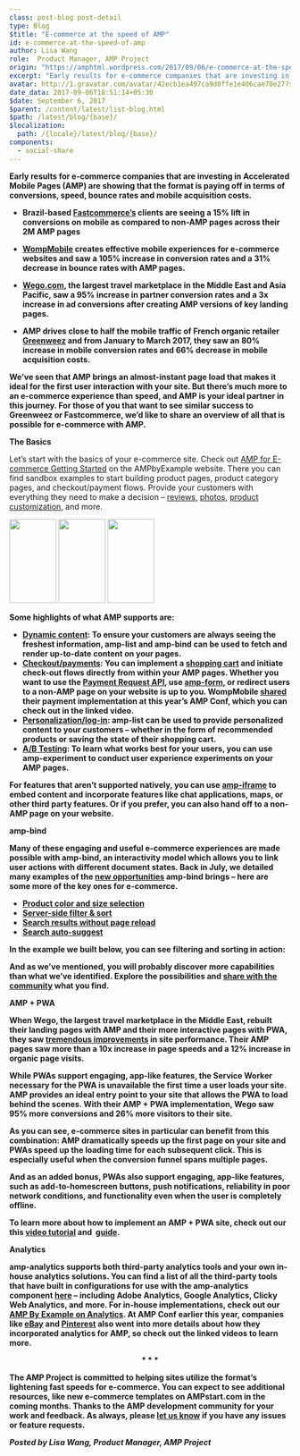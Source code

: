 ```yaml
---
class: post-blog post-detail
type: Blog
$title: "E-commerce at the speed of AMP"
id: e-commerce-at-the-speed-of-amp
author: Lisa Wang
role:  Product Manager, AMP Project
origin: "https://amphtml.wordpress.com/2017/09/06/e-commerce-at-the-speed-of-amp/amp/"
excerpt: "Early results for e-commerce companies that are investing in Accelerated Mobile Pages (AMP) are showing that the format is paying off in terms of conversions, speed, bounce rates and mobile acquisition costs. Brazil-based Fastcommerce&#8217;s clients are seeing a 15% lift in conversions on mobile as compared to non-AMP pages across their 2M AMP pages WompMobile [&#8230;]"
avatar: http://1.gravatar.com/avatar/42ecb1ea497ca9d0ffe1e406cae70e27?s=96&d=identicon&r=G
date_data: 2017-09-06T18:51:14+05:30
$date: September 6, 2017
$parent: /content/latest/list-blog.html
$path: /latest/blog/{base}/
$localization:
  path: /{locale}/latest/blog/{base}/
components:
  - social-share
---
```


<div class="amp-wp-article-content">
<p><strong>Early results for e-commerce companies that are investing in Accelerated Mobile Pages (AMP) are showing that the format is paying off in terms of conversions, speed, bounce rates and mobile acquisition costs.</strong></p>
<ul>
<li ><strong>Brazil-based </strong><a href="https://www.ampproject.org/case-studies/fastcommerce/"><strong>Fastcommerce&#8217;s</strong></a><strong> clients are seeing a </strong><b>15% lift in conversions</b><strong> on mobile as compared to non-AMP pages across their 2M AMP pages
<p></strong></li>
<li ><a href="https://www.ampproject.org/case-studies/wompmobile/"><strong>WompMobile</strong></a><strong> creates effective mobile experiences for e-commerce websites and saw a </strong><b>105% increase in conversion rates</b><strong> and a</strong><b> 31% decrease in bounce rates with AMP pages</b><strong>.
<p></strong></li>
<li ><a href="https://www.ampproject.org/case-studies/wego/"><strong>Wego.com</strong></a><strong>, the largest travel marketplace in the Middle East and Asia Pacific, saw a </strong><b>95% increase in partner conversion rates</b><strong> and a </strong><b>3x increase in ad conversions after creating AMP versions of key landing pages.
<p></b></li>
<li ><strong>AMP drives close to half the mobile traffic of French organic retailer </strong><a href="https://www.ampproject.org/case-studies/greenweez/"><strong>Greenweez</strong></a><strong> and from January to March 2017, they saw an </strong><b>80% increase in mobile conversion rates</b><strong> and </strong><b>66% decrease in mobile acquisition costs</b><strong>. </strong><strong> </strong></li>
</ul>
<p><strong>We’ve seen that </strong><strong>AMP brings an </strong><b>almost-instant page load</b><strong> that makes it ideal for the first user interaction with your site. But there’s much more to an e-commerce experience than speed, and AMP is your ideal partner in this journey. For those of you that want to see similar success to Greenweez or Fastcommerce, we’d like to share an overview of all that is possible for e-commerce with AMP. </strong></p>
<p><b>The Basics</b></p>
<p>Let’s start with the basics of your e-commerce site. Check out <a href="https://ampbyexample.com/introduction/amp_for_e-commerce_getting_started/">AMP for E-commerce Getting Started</a> on the AMPbyExample website. There you can find sandbox examples to start building product pages, product category pages, and checkout/payment flows. Provide your customers with everything they need to make a decision &#8211; <a href="https://ampbyexample.com/samples_templates/comment_section/preview/">reviews</a>, <a href="https://ampbyexample.com/advanced/image_galleries_with_amp-carousel/">photos</a>, <a href="https://ampbyexample.com/samples_templates/product_page/preview/">product customization</a>, and more.</p>

<a href='https://amphtml.wordpress.com/2017/09/06/e-commerce-at-the-speed-of-amp/myntra1/'><img width="84" height="150" src="https://amphtml.files.wordpress.com/2017/09/myntra1.jpg?w=84&#038;h=150" class="attachment-thumbnail size-thumbnail" alt="" srcset="https://amphtml.files.wordpress.com/2017/09/myntra1.jpg?w=84&#038;h=150 84w, https://amphtml.files.wordpress.com/2017/09/myntra1.jpg?w=168 168w" sizes="(max-width: 84px) 100vw, 84px" data-attachment-id="1554" data-permalink="https://amphtml.wordpress.com/2017/09/06/e-commerce-at-the-speed-of-amp/myntra1/" data-orig-file="https://amphtml.files.wordpress.com/2017/09/myntra1.jpg" data-orig-size="1440,2560" data-comments-opened="1" data-image-meta="{&quot;aperture&quot;:&quot;0&quot;,&quot;credit&quot;:&quot;&quot;,&quot;camera&quot;:&quot;&quot;,&quot;caption&quot;:&quot;&quot;,&quot;created_timestamp&quot;:&quot;0&quot;,&quot;copyright&quot;:&quot;&quot;,&quot;focal_length&quot;:&quot;0&quot;,&quot;iso&quot;:&quot;0&quot;,&quot;shutter_speed&quot;:&quot;0&quot;,&quot;title&quot;:&quot;&quot;,&quot;orientation&quot;:&quot;1&quot;}" data-image-title="myntra1" data-image-description="" data-medium-file="https://amphtml.files.wordpress.com/2017/09/myntra1.jpg?w=169" data-large-file="https://amphtml.files.wordpress.com/2017/09/myntra1.jpg?w=576" /></a>
<a href='https://amphtml.wordpress.com/2017/09/06/e-commerce-at-the-speed-of-amp/myntra2/'><img width="84" height="150" src="https://amphtml.files.wordpress.com/2017/09/myntra2.gif?w=84&#038;h=150" class="attachment-thumbnail size-thumbnail" alt="" srcset="https://amphtml.files.wordpress.com/2017/09/myntra2.gif?w=84&#038;h=150 84w, https://amphtml.files.wordpress.com/2017/09/myntra2.gif?w=168 168w" sizes="(max-width: 84px) 100vw, 84px" data-attachment-id="1557" data-permalink="https://amphtml.wordpress.com/2017/09/06/e-commerce-at-the-speed-of-amp/myntra2/" data-orig-file="https://amphtml.files.wordpress.com/2017/09/myntra2.gif" data-orig-size="600,1066" data-comments-opened="1" data-image-meta="{&quot;aperture&quot;:&quot;0&quot;,&quot;credit&quot;:&quot;&quot;,&quot;camera&quot;:&quot;&quot;,&quot;caption&quot;:&quot;&quot;,&quot;created_timestamp&quot;:&quot;0&quot;,&quot;copyright&quot;:&quot;&quot;,&quot;focal_length&quot;:&quot;0&quot;,&quot;iso&quot;:&quot;0&quot;,&quot;shutter_speed&quot;:&quot;0&quot;,&quot;title&quot;:&quot;&quot;,&quot;orientation&quot;:&quot;0&quot;}" data-image-title="myntra2" data-image-description="" data-medium-file="https://amphtml.files.wordpress.com/2017/09/myntra2.gif?w=169" data-large-file="https://amphtml.files.wordpress.com/2017/09/myntra2.gif?w=576" /></a>
<a href='https://amphtml.wordpress.com/2017/09/06/e-commerce-at-the-speed-of-amp/myntra3/'><img width="84" height="150" src="https://amphtml.files.wordpress.com/2017/09/myntra3.gif?w=84&#038;h=150" class="attachment-thumbnail size-thumbnail" alt="" srcset="https://amphtml.files.wordpress.com/2017/09/myntra3.gif?w=84&#038;h=150 84w, https://amphtml.files.wordpress.com/2017/09/myntra3.gif?w=168 168w" sizes="(max-width: 84px) 100vw, 84px" data-attachment-id="1556" data-permalink="https://amphtml.wordpress.com/2017/09/06/e-commerce-at-the-speed-of-amp/myntra3/" data-orig-file="https://amphtml.files.wordpress.com/2017/09/myntra3.gif" data-orig-size="600,1066" data-comments-opened="1" data-image-meta="{&quot;aperture&quot;:&quot;0&quot;,&quot;credit&quot;:&quot;&quot;,&quot;camera&quot;:&quot;&quot;,&quot;caption&quot;:&quot;&quot;,&quot;created_timestamp&quot;:&quot;0&quot;,&quot;copyright&quot;:&quot;&quot;,&quot;focal_length&quot;:&quot;0&quot;,&quot;iso&quot;:&quot;0&quot;,&quot;shutter_speed&quot;:&quot;0&quot;,&quot;title&quot;:&quot;&quot;,&quot;orientation&quot;:&quot;0&quot;}" data-image-title="myntra3" data-image-description="" data-medium-file="https://amphtml.files.wordpress.com/2017/09/myntra3.gif?w=169" data-large-file="https://amphtml.files.wordpress.com/2017/09/myntra3.gif?w=576" /></a>

<p><strong>Some highlights of what AMP supports are:</strong></p>
<ul>
<li ><a href="https://ampbyexample.com/introduction/amp_for_e-commerce_getting_started/#dynamic-content"><strong>Dynamic content</strong></a><strong>: To ensure your customers are always seeing the freshest information, amp-list and amp-bind can be used to fetch and render up-to-date content on your pages. </strong></li>
<li ><a href="https://ampbyexample.com/introduction/amp_for_e-commerce_getting_started/#checkout-flow-and-payments"><strong>Checkout/payments</strong></a><strong>: You can implement a </strong><a href="https://ampbyexample.com/samples_templates/product_page/#product-page"><strong>shopping cart</strong></a><strong> and initiate check-out flows directly from within your AMP pages. Whether you want to use the </strong><a href="https://ampbyexample.com/advanced/payments_in_amp/"><strong>Payment Request API</strong></a><strong>, use </strong><a href="https://ampbyexample.com/components/amp-form"><strong>amp-form</strong></a><strong>, or redirect users to a non-AMP page on your website is up to you. WompMobile </strong><a href="https://www.youtube.com/watch?v=Em-tZ4WMMps&amp;t=723"><strong>shared</strong></a><strong> their payment implementation at this year’s AMP Conf, which you can check out in the linked video. </strong></li>
<li ><a href="https://ampbyexample.com/introduction/amp_for_e-commerce_getting_started/#personalization-and-login"><strong>Personalization/log-in</strong></a><strong>: amp-list can be used to provide personalized content to your customers &#8211; whether in the form of recommended products or saving the state of their shopping cart. </strong></li>
<li ><a href="https://ampbyexample.com/components/amp-experiment/"><strong>A/B Testing</strong></a><strong>: To learn what works best for your users, you can use amp-experiment to conduct user experience experiments on your AMP pages. </strong></li>
</ul>
<p><strong>For features that aren’t supported natively, you can use </strong><a href="https://ampbyexample.com/components/amp-iframe/"><strong>amp-iframe</strong></a><strong> to embed content and incorporate features like chat applications, maps, or other third party features. Or if you prefer, you can also hand off to a non-AMP page on your website. </strong></p>
<p><b>amp-bind</b></p>
<p><strong>Many of these engaging and useful e-commerce experiences are made possible with amp-bind, an interactivity model which allows you to link user actions with different document states</strong><i><strong>. </strong></i><strong>Back in July, we detailed many examples of the </strong><a href="https://www.ampproject.org/latest/blog/amp-bind-brings-flexible-interactivity-to-amp-pages/"><strong>new opportunities</strong></a><strong> amp-bind brings &#8211; here are some more of the key ones for e-commerce.</strong></p>
<ul>
<li ><a href="https://www.ampproject.org/latest/blog/amp-bind-brings-flexible-interactivity-to-amp-pages/#product-color-and-size-selection"><strong>Product color and size selection</strong></a></li>
<li ><a href="https://www.ampproject.org/latest/blog/amp-bind-brings-flexible-interactivity-to-amp-pages/#server-side-filter-and-sort"><strong>Server-side filter &amp; sort</strong></a></li>
<li ><a href="https://www.ampproject.org/latest/blog/amp-bind-brings-flexible-interactivity-to-amp-pages/#search-results-without-reload"><strong>Search results without page reload</strong></a></li>
<li ><a href="https://www.ampproject.org/latest/blog/amp-bind-brings-flexible-interactivity-to-amp-pages/#auto-suggest"><strong>Search auto-suggest</strong></a></li>
</ul>
<p><strong>In the example we built below, you can see filtering and sorting in action:</strong></p>
<p><div class="wp-image   wp-image-1555 aligncenter"><amp-img layout='fixed' width="282" height="501" src="https://amphtml.files.wordpress.com/2017/09/sort_filter.gif?w=282&#038;h=501"></amp-img></p>
<p><strong>And as we’ve mentioned, you will probably discover more capabilities than what we’ve identified. Explore the possibilities and </strong><a href="https://groups.google.com/forum/#!forum/amphtml-discuss"><strong>share with the community</strong></a><strong> what you find. </strong></p>
<p><b>AMP + PWA</b></p>
<p><strong>When Wego, the largest travel marketplace in the Middle East, rebuilt their landing pages with AMP and their more interactive pages with PWA, they saw </strong><a href="https://www.youtube.com/watch?v=_pmjBZi5zY0"><strong>tremendous improvements</strong></a><strong> in site performance. Their AMP pages saw more than a 10x increase in page speeds and a 12% increase in organic page visits. </strong></p>
<p><strong>While PWAs support engaging, app-like features, the Service Worker necessary for the PWA is unavailable the first time a user loads your site. AMP provides an ideal entry point to your site that allows the PWA to load behind the scenes. With their AMP + PWA implementation, Wego saw 95% more conversions and 26% more visitors to their site. </strong></p>
<p><strong>As you can see, e-commerce sites in particular can benefit from this combination: AMP dramatically speeds up the first page on your site and PWAs speed up the loading time for each subsequent click. This is especially useful when the conversion funnel spans multiple pages. </strong></p>
<p><strong>And as an added bonus, PWAs also support engaging, app-like features, such as add-to-homescreen buttons, push notifications, reliability in poor network conditions, and functionality even when the user is completely offline. </strong></p>
<p><strong>To learn more about how to implement an AMP + PWA site, check out our this </strong><a href="https://www.youtube.com/watch?v=Yllbfu3JE2Y"><strong>video tutorial</strong></a><strong> and  </strong><a href="https://www.ampproject.org/docs/guides/pwa-amp"><strong>guide</strong></a><strong>. </strong></p>
<p><b>Analytics</b></p>
<p><strong>amp-analytics supports both third-party analytics tools and your own in-house analytics solutions. You can find a list of all the third-party tools that have built in configurations for use with the amp-analytics component </strong><a href="https://www.ampproject.org/docs/guides/analytics/analytics-vendors"><strong>here</strong></a><strong> &#8211; including Adobe Analytics, Google Analytics, Clicky Web Analytics, and more. For in-house implementations, check out our </strong><a href="https://ampbyexample.com/components/amp-analytics/"><strong>AMP By Example on Analytics</strong></a><strong>. At AMP Conf earlier this year, companies like </strong><a href="https://www.youtube.com/watch?v=wr2SfwCUI0M&amp;t=692"><strong>eBay</strong></a><strong> and </strong><a href="https://www.youtube.com/watch?v=xTn-Ph864EQ&amp;t=842"><strong>Pinterest</strong></a><strong> also went into more details about how they incorporated analytics for AMP, so check out the linked videos to learn more.</strong></p>
<center><b>* * *</b></center>
<p><strong>The AMP Project is committed to helping sites utilize the format’s lightening fast speeds for e-commerce. You can expect to see additional resources, like new e-commerce templates on AMPstart.com in the coming months. </strong><b>Thanks to the AMP development community for your work and feedback. As always, please </b><a href="https://groups.google.com/forum/#!forum/amphtml-discuss"><b>let us know</b></a><b> if you have any issues or feature requests.</b></p>
<p><i><strong>Posted by Lisa Wang, Product Manager, AMP Project</strong></i></p><br />  
</div>

